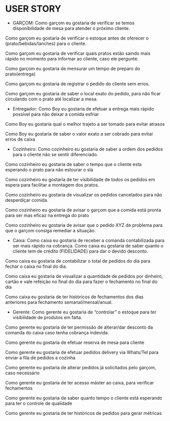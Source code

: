 # USER STORY

* GARÇOM:
Como garçom eu gostaria de verificar se temos disponibilidade de mesa para atender o próximo cliente.
 
Como garçom eu gostaria de verificar o estoque antes de oferecer o (prato/bebidas/lanches) para o cliente.
 
Como garçom eu gostaria de verificar quais pratos estão saindo mais rápido no momento para informar ao cliente, caso ele pergunte.
 
Como garçom eu gostaria de mensurar um tempo de preparo do prato(entrega)
 
Como garçom eu gostaria de registrar o pedido do cliente sem erros.
 
Como garçom eu gostaria de saber o local exato do pedido, para não ficar circulando com o prato até localizar a mesa.
 
 
* Entregador:
Como Boy eu gostaria de efetuar a entrega mais rápido possível para não deixar a comida esfriar
 
Como Boy eu gostaria qual o melhor trajeto a ser tomado para evitar atrasos
 
Como Boy eu gostaria de saber o valor exato a ser cobrado para evitar erros de caixa
 
* Cozinheiro:
Como cozinheiro eu gostaria de saber a ordem dos pedidos para o cliente não se sentir diferenciado.
 
Como cozinheiro eu gostaria de saber o tempo que o cliente esta esperando o prato para não estourar o sla
 
Como cozinheiro eu gostaria de ter visibilidade de todos os pedidos em espera para facilitar a montagem dos pratos.
 
Como cozinheiro eu gostaria de visualizar os pedidos cancelados para não desperdiçar comida.
 
Como cozinheiro eu gostaria de avisar o garçom que a comida está pronta para ser mas eficaz na entrega do prato
 
Como cozinheiro eu gostaria  de avisar que o pedido XYZ de problema para que o garçom consiga remediar a situação.
 
 
* Caixa:
Como caixa eu gostaria de receber a comanda contabilizada para ser mais rápido na cobrança.
Como caixa eu gostaria de saber quanto o cliente tem de crédito (FIDELIDADE) para dar o devido desconto.
 
Como caixa eu gostaria de contabilizar o total de pedidos do dia para fechar o caixa no final do dia.
 
Como caixa eu gostaria de visualizar a quantidade de pedidos por dinheiro, cartão e vale refeição no final do dia para fazer o fechamento no final do dia
 
Como caixa eu gostaria de ter históricos de fechamentos dos dias anteriores para fechamento semanal/mensal/anual.
 
 
* Gerente:
Como gerente eu gostaria de “controlar” o estoque para ter visibilidade de produtos em falta.
 
Como gerente eu gostaria de ter permissão de alterar/dar desconto da comanda do caixa caso tenha cobrança indevida.
 
Como gerente eu gostaria de efetuar reserva de mesa para cliente
 
Como gerente eu gostaria de efetuar pedidos delivery via Whats/Tel para enviar a fila de pedidos a cozinha
 
Como gerente eu gostaria de alterar pedidos já solicitados pelo garçom, caso necessário
 
Como gerente eu gostaria de ter acesso máster ao caixa, para verificar fechamentos
 
Como gerente eu gostaria de saber quanto tempo o cliente está esperando para ter o controle de qualidade
 
Como gerente eu gostaria de ter históricos de pedidos para gerar métricas 
